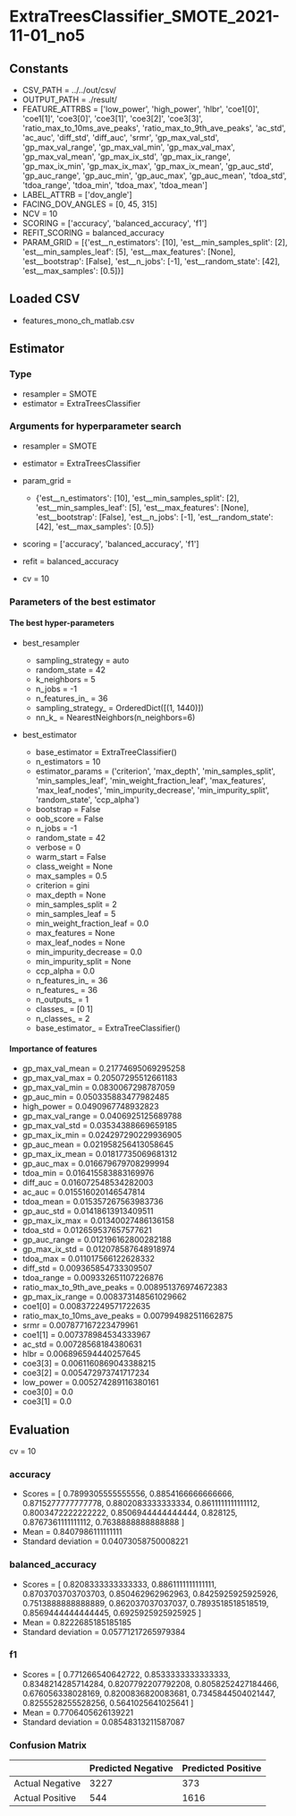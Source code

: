 # ExtraTreesClassifier_SMOTE_2021-11-01_no5
## Constants
- CSV_PATH = ../../out/csv/
- OUTPUT_PATH = ./result/
- FEATURE_ATTRBS = ['low_power', 'high_power', 'hlbr', 'coe1[0]', 'coe1[1]', 'coe3[0]', 'coe3[1]', 'coe3[2]', 'coe3[3]', 'ratio_max_to_10ms_ave_peaks', 'ratio_max_to_9th_ave_peaks', 'ac_std', 'ac_auc', 'diff_std', 'diff_auc', 'srmr', 'gp_max_val_std', 'gp_max_val_range', 'gp_max_val_min', 'gp_max_val_max', 'gp_max_val_mean', 'gp_max_ix_std', 'gp_max_ix_range', 'gp_max_ix_min', 'gp_max_ix_max', 'gp_max_ix_mean', 'gp_auc_std', 'gp_auc_range', 'gp_auc_min', 'gp_auc_max', 'gp_auc_mean', 'tdoa_std', 'tdoa_range', 'tdoa_min', 'tdoa_max', 'tdoa_mean']
- LABEL_ATTRB = ['dov_angle']
- FACING_DOV_ANGLES = [0, 45, 315]
- NCV = 10
- SCORING = ['accuracy', 'balanced_accuracy', 'f1']
- REFIT_SCORING = balanced_accuracy
- PARAM_GRID = [{'est__n_estimators': [10], 'est__min_samples_split': [2], 'est__min_samples_leaf': [5], 'est__max_features': [None], 'est__bootstrap': [False], 'est__n_jobs': [-1], 'est__random_state': [42], 'est__max_samples': [0.5]}]

## Loaded CSV
- features_mono_ch_matlab.csv

## Estimator
### Type
- resampler = SMOTE
- estimator = ExtraTreesClassifier

### Arguments for hyperparameter search
- resampler = SMOTE
- estimator = ExtraTreesClassifier
- param_grid = 
	- {'est__n_estimators': [10], 'est__min_samples_split': [2], 'est__min_samples_leaf': [5], 'est__max_features': [None], 'est__bootstrap': [False], 'est__n_jobs': [-1], 'est__random_state': [42], 'est__max_samples': [0.5]}

- scoring = ['accuracy', 'balanced_accuracy', 'f1']
- refit = balanced_accuracy
- cv = 10

### Parameters of the best estimator
#### The best hyper-parameters
- best_resampler
	- sampling_strategy = auto
	- random_state = 42
	- k_neighbors = 5
	- n_jobs = -1
	- n_features_in_ = 36
	- sampling_strategy_ = OrderedDict([(1, 1440)])
	- nn_k_ = NearestNeighbors(n_neighbors=6)

- best_estimator
	- base_estimator = ExtraTreeClassifier()
	- n_estimators = 10
	- estimator_params = ('criterion', 'max_depth', 'min_samples_split', 'min_samples_leaf', 'min_weight_fraction_leaf', 'max_features', 'max_leaf_nodes', 'min_impurity_decrease', 'min_impurity_split', 'random_state', 'ccp_alpha')
	- bootstrap = False
	- oob_score = False
	- n_jobs = -1
	- random_state = 42
	- verbose = 0
	- warm_start = False
	- class_weight = None
	- max_samples = 0.5
	- criterion = gini
	- max_depth = None
	- min_samples_split = 2
	- min_samples_leaf = 5
	- min_weight_fraction_leaf = 0.0
	- max_features = None
	- max_leaf_nodes = None
	- min_impurity_decrease = 0.0
	- min_impurity_split = None
	- ccp_alpha = 0.0
	- n_features_in_ = 36
	- n_features_ = 36
	- n_outputs_ = 1
	- classes_ = [0 1]
	- n_classes_ = 2
	- base_estimator_ = ExtraTreeClassifier()

#### Importance of features
- gp_max_val_mean = 0.21774695069295258
- gp_max_val_max = 0.20507295512661183
- gp_max_val_min = 0.0830067298787059
- gp_auc_min = 0.050335883477982485
- high_power = 0.0490967748932823
- gp_max_val_range = 0.0406925125689788
- gp_max_val_std = 0.03534388669659185
- gp_max_ix_min = 0.024297290229936905
- gp_auc_mean = 0.021958256413058645
- gp_max_ix_mean = 0.01817735069681312
- gp_auc_max = 0.016679679708299994
- tdoa_min = 0.016415583883169976
- diff_auc = 0.016072548534282003
- ac_auc = 0.015516020146547814
- tdoa_mean = 0.015357267563983736
- gp_auc_std = 0.01418613913409511
- gp_max_ix_max = 0.01340027486136158
- tdoa_std = 0.012659537657577621
- gp_auc_range = 0.012196162800282188
- gp_max_ix_std = 0.012078587648918974
- tdoa_max = 0.011017566122628332
- diff_std = 0.009365854733309507
- tdoa_range = 0.009332651107226876
- ratio_max_to_9th_ave_peaks = 0.008951376974672383
- gp_max_ix_range = 0.008373148561029662
- coe1[0] = 0.008372249571722635
- ratio_max_to_10ms_ave_peaks = 0.007994982511662875
- srmr = 0.007877167223479961
- coe1[1] = 0.007378984534333967
- ac_std = 0.00728568184380631
- hlbr = 0.006896594440257645
- coe3[3] = 0.0061160869043388215
- coe3[2] = 0.005472973741717234
- low_power = 0.005274289116380161
- coe3[0] = 0.0
- coe3[1] = 0.0

## Evaluation
cv = 10
### accuracy
- Scores = [ 0.7899305555555556, 0.8854166666666666, 0.8715277777777778, 0.8802083333333334, 0.8611111111111112, 0.8003472222222222, 0.8506944444444444, 0.828125, 0.8767361111111112, 0.7638888888888888 ]
- Mean = 0.8407986111111111
- Standard deviation = 0.04073058750008221

### balanced_accuracy
- Scores = [ 0.8208333333333333, 0.8861111111111111, 0.8703703703703703, 0.850462962962963, 0.8425925925925926, 0.7513888888888889, 0.862037037037037, 0.7893518518518519, 0.8569444444444445, 0.6925925925925925 ]
- Mean = 0.8222685185185185
- Standard deviation = 0.05771217265979384

### f1
- Scores = [ 0.771266540642722, 0.8533333333333333, 0.8348214285714284, 0.8207792207792208, 0.8058252427184466, 0.676056338028169, 0.8200836820083681, 0.7345844504021447, 0.8255528255528256, 0.5641025641025641 ]
- Mean = 0.7706405626139221
- Standard deviation = 0.08548313211587087

### Confusion Matrix
|  | Predicted Negative | Predicted Positive |
| --- | --- | --- |
| Actual Negative | 3227 | 373 |
| Actual Positive | 544 | 1616 |

      